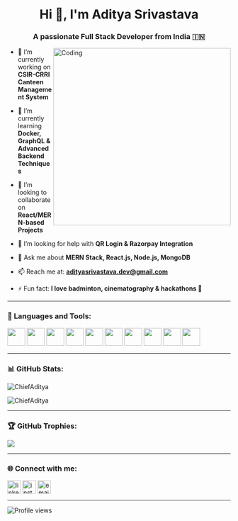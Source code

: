 <h1 align="center">Hi 👋, I'm Aditya Srivastava</h1>
<h3 align="center">A passionate Full Stack Developer from India 🇮🇳</h3>

<img align="right" alt="Coding" width="400" src="https://cdni.iconscout.com/illustration/premium/thumb/web-developer-8083517-6487673.png" />

- 🔭 I’m currently working on **CSIR-CRRI Canteen Management System**

- 🌱 I’m currently learning **Docker, GraphQL & Advanced Backend Techniques**

- 👯 I’m looking to collaborate on **React/MERN-based Projects**

- 🤝 I’m looking for help with **QR Login & Razorpay Integration**

- 💬 Ask me about **MERN Stack, React.js, Node.js, MongoDB**

- 📫 Reach me at: **adityasrivastava.dev@gmail.com**

- ⚡ Fun fact: **I love badminton, cinematography & hackathons 🎯**

---

### 🚀 Languages and Tools:

<p align="left">
  <img src="https://cdn.jsdelivr.net/gh/devicons/devicon/icons/javascript/javascript-original.svg" width="40" />
  <img src="https://cdn.jsdelivr.net/gh/devicons/devicon/icons/typescript/typescript-original.svg" width="40" />
  <img src="https://cdn.jsdelivr.net/gh/devicons/devicon/icons/react/react-original.svg" width="40" />
  <img src="https://cdn.jsdelivr.net/gh/devicons/devicon/icons/nodejs/nodejs-original.svg" width="40" />
  <img src="https://cdn.jsdelivr.net/gh/devicons/devicon/icons/express/express-original.svg" width="40" />
  <img src="https://cdn.jsdelivr.net/gh/devicons/devicon/icons/mongodb/mongodb-original.svg" width="40" />
  <img src="https://cdn.jsdelivr.net/gh/devicons/devicon/icons/mysql/mysql-original.svg" width="40" />
  <img src="https://cdn.jsdelivr.net/gh/devicons/devicon/icons/html5/html5-original.svg" width="40" />
  <img src="https://cdn.jsdelivr.net/gh/devicons/devicon/icons/css3/css3-original.svg" width="40" />
  <img src="https://cdn.jsdelivr.net/gh/devicons/devicon/icons/java/java-original.svg" width="40" />
</p>

---

### 📊 GitHub Stats:

<p align="left">
  <img src="https://github-readme-stats.vercel.app/api?username=ChiefAditya&show_icons=true&theme=tokyonight" alt="ChiefAditya" />
</p>

<p align="left">
  <img src="https://github-readme-stats.vercel.app/api/top-langs?username=ChiefAditya&layout=compact&theme=tokyonight" alt="ChiefAditya" />
</p>

---

### 🏆 GitHub Trophies:

<p align="left">
  <img src="https://github-profile-trophy.vercel.app/?username=ChiefAditya&theme=algolia" />
</p>

---

### 🌐 Connect with me:

<p align="left">
  <a href="https://www.linkedin.com/in/aditya-srivastava-dev" target="blank"><img align="center" src="https://cdn-icons-png.flaticon.com/512/174/174857.png" alt="linkedin" height="30" /></a>
  <a href="https://www.instagram.com/aditya.codes/" target="blank"><img align="center" src="https://cdn-icons-png.flaticon.com/512/174/174855.png" alt="instagram" height="30" /></a>
  <a href="mailto:adityasrivastava.dev@gmail.com"><img align="center" src="https://cdn-icons-png.flaticon.com/512/732/732200.png" alt="email" height="30" /></a>
</p>

---

![Profile views](https://komarev.com/ghpvc/?username=ChiefAditya&color=brightgreen)

